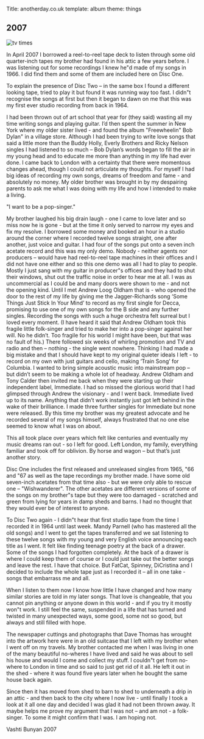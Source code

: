 Title: anotherday.co.uk
template: album
theme: things

## 2007

![tv times](/static/images/things/tvtimes.jpg)

In April 2007 I borrowed a reel-to-reel tape deck to listen through some old quarter-inch tapes my brother had found in his attic a few years before. I was listening out for some recordings I knew he&quot;d made of my songs in 1966. I did find them and some of them are included here on Disc One.  

To explain the presence of Disc Two – in the same box I found a different looking tape, tried to play it but found it was running way too fast. I didn&quot;t recognise the songs at first but then it began to dawn on me that this was my first ever studio recording from back in 1964.  

I had been thrown out of art school that year for (they said) wasting all my time writing songs and playing guitar. I’d then spent the summer in New York where my older sister lived - and found the album &quot;Freewheelin&quot; Bob Dylan&quot; in a village store. Although I had been trying to write love songs that said a little more than the Buddy Holly, Everly Brothers and Ricky Nelson singles I had listened to so much – Bob Dylan’s words began to fill the air in my young head and to educate me more than anything in my life had ever done. I came back to London with a certainty that there were momentous changes ahead, though I could not articulate my thoughts. For myself I had big ideas of recording my own songs, dreams of freedom and fame - and absolutely no money. My older brother was brought in by my despairing parents to ask me what I was doing with my life and how I intended to make a living.  

&quot;I want to be a pop-singer.&quot;  

My brother laughed his big drain laugh - one I came to love later and so miss now he is gone - but at the time it only served to narrow my eyes and fix my resolve. I borrowed some money and booked an hour in a studio around the corner where I recorded twelve songs straight, one after another, just voice and guitar. I had four of the songs put onto a seven inch acetate record and this was my only demo. Nobody - neither agents nor producers – would have had reel-to-reel tape machines in their offices and I did not have one either and so this one demo was all I had to play to people. Mostly I just sang with my guitar in producer&quot;s offices and they had to shut their windows, shut out the traffic noise in order to hear me at all. I was as uncommercial as I could be and many doors were shown to me - and not the opening kind. Until I met Andrew Loog Oldham that is - who opened the door to the rest of my life by giving me the Jagger-Richards song ‘Some Things Just Stick In Your Mind’ to record as my first single for Decca, promising to use one of my own songs for the B side and any further singles. Recording the songs with such a huge orchestra felt surreal but I loved every moment. (I have heard it said that Andrew Oldham took this fragile little folk-singer and tried to make her into a pop-singer against her will. No he didn’t. Too fragile for his world I might have been, but that was no fault of his.) There followed six weeks of whirling promotion and TV and radio and then – nothing - the single went nowhere. Thinking I had made a big mistake and that I should have kept to my original quieter ideals I left - to record on my own with just guitars and cello, making ‘Train Song’ for Columbia. I wanted to bring simple acoustic music into mainstream pop – but didn’t seem to be making a whole lot of headway. Andrew Oldham and Tony Calder then invited me back when they were starting up their independent label, Immediate. I had so missed the glorious world that I had glimpsed through Andrew the visionary - and I went back. Immediate lived up to its name. Anything that didn’t work instantly just got left behind in the wake of their brilliance. I made three further singles for Immediate but none were released. By this time my brother was my greatest advocate and he recorded several of my songs himself, always frustrated that no one else seemed to know what I was on about.  

This all took place over years which felt like centuries and eventually my music dreams ran out - so I left for good. Left London, my family, everything familiar and took off for oblivion. By horse and wagon – but that’s just another story.  

Disc One includes the first released and unreleased singles from 1965, &quot;66 and &quot;67 as well as the tape recordings my brother made. I have some old seven-inch acetates from that time also - but we were only able to rescue one – &quot;Wishwanderer&quot;. The other acetates are different versions of some of the songs on my brother&quot;s tape but they were too damaged - scratched and green from lying for years in damp sheds and barns. I had no thought that they would ever be of interest to anyone.  

To Disc Two again - I didn&quot;t hear that first studio tape from the time I recorded it in 1964 until last week. Mandy Parnell (who has mastered all the old songs) and I went to get the tapes transferred and we sat listening to these twelve songs with my young and very English voice announcing each title as I went. It felt like finding teenage poetry at the back of a drawer. Some of the songs I had forgotten completely. At the back of a drawer is where I could keep them of course or I could just take out the better songs and leave the rest. I have that choice. But FatCat, Spinney, DiCristina and I decided to include the whole tape just as I recorded it – all in one take - songs that embarrass me and all.  

When I listen to them now I know how little I have changed and how many similar stories are told in my later songs. That love is changeable, that you cannot pin anything or anyone down in this world - and if you try it mostly won&quot;t work. I still feel the same, suspended in a life that has turned and twisted in many unexpected ways, some good, some not so good, but always and still filled with hope.  

The newspaper cuttings and photographs that Dave Thomas has wrought into the artwork here were in an old suitcase that I left with my brother when I went off on my travels. My brother contacted me when I was living in one of the many beautiful no-wheres I have lived and said he was about to sell his house and would I come and collect my stuff. I couldn&quot;t get from no-where to London in time and so said to just get rid of it all. He left it out in the shed - where it was found five years later when he bought the same house back again.  

Since then it has moved from shed to barn to shed to underneath a drip in an attic - and then back to the city where I now live - until finally I took a look at it all one day and decided I was glad it had not been thrown away. It maybe helps me prove my argument that I was not – and am not - a folk-singer. To some it might confirm that I was. I am hoping not.

Vashti Bunyan 2007
